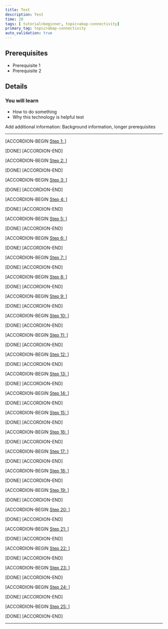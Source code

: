 ```yaml
---
title: Test
description: Test
time: 20
tags: [ tutorial>beginner, topic>abap-connectivity]
primary_tag: topic>abap-connectivity
auto_validation: true
---
```


## Prerequisites
 - Prerequisite 1
 - Prerequisite 2

## Details
### You will learn
  - How to do something
  - Why this technology is helpful test

Add additional information: Background information, longer prerequisites

---

[ACCORDION-BEGIN [Step 1: ](XXXXX)]



[DONE]
[ACCORDION-END]

[ACCORDION-BEGIN [Step 2: ](XXXXX)]



[DONE]
[ACCORDION-END]


[ACCORDION-BEGIN [Step 3: ](XXXXX)]



[DONE]
[ACCORDION-END]

[ACCORDION-BEGIN [Step 4: ](XXXXX)]



[DONE]
[ACCORDION-END]

[ACCORDION-BEGIN [Step 5: ](XXXXX)]



[DONE]
[ACCORDION-END]

[ACCORDION-BEGIN [Step 6: ](XXXXX)]



[DONE]
[ACCORDION-END]

[ACCORDION-BEGIN [Step 7: ](XXXXX)]



[DONE]
[ACCORDION-END]

[ACCORDION-BEGIN [Step 8: ](XXXXX)]



[DONE]
[ACCORDION-END]

[ACCORDION-BEGIN [Step 9: ](XXXXX)]



[DONE]
[ACCORDION-END]

[ACCORDION-BEGIN [Step 10: ](XXXXX)]



[DONE]
[ACCORDION-END]

[ACCORDION-BEGIN [Step 11: ](XXXXX)]



[DONE]
[ACCORDION-END]

[ACCORDION-BEGIN [Step 12: ](XXXXX)]



[DONE]
[ACCORDION-END]

[ACCORDION-BEGIN [Step 13: ](XXXXX)]



[DONE]
[ACCORDION-END]

[ACCORDION-BEGIN [Step 14: ](XXXXX)]



[DONE]
[ACCORDION-END]

[ACCORDION-BEGIN [Step 15: ](XXXXX)]



[DONE]
[ACCORDION-END]



[ACCORDION-BEGIN [Step 16: ](XXXXX)]



[DONE]
[ACCORDION-END]

[ACCORDION-BEGIN [Step 17: ](XXXXX)]



[DONE]
[ACCORDION-END]

[ACCORDION-BEGIN [Step 18: ](XXXXX)]



[DONE]
[ACCORDION-END]

[ACCORDION-BEGIN [Step 19: ](XXXXX)]



[DONE]
[ACCORDION-END]


[ACCORDION-BEGIN [Step 20: ](XXXXX)]



[DONE]
[ACCORDION-END]

[ACCORDION-BEGIN [Step 21: ](XXXXX)]



[DONE]
[ACCORDION-END]

[ACCORDION-BEGIN [Step 22: ](XXXXX)]



[DONE]
[ACCORDION-END]

[ACCORDION-BEGIN [Step 23: ](XXXXX)]



[DONE]
[ACCORDION-END]

[ACCORDION-BEGIN [Step 24: ](XXXXX)]



[DONE]
[ACCORDION-END]

[ACCORDION-BEGIN [Step 25: ](XXXXX)]



[DONE]
[ACCORDION-END]


---

